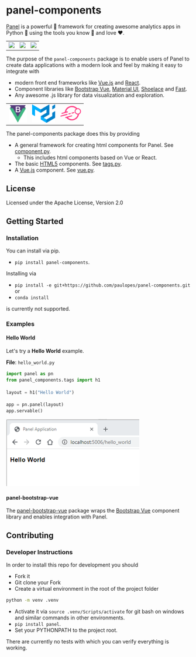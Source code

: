 # panel-components

[Panel](https://panel.holoviz.org) is a powerful 💪 framework for creating awesome analytics apps in Python 🐍 using the tools you know 🧠 and love ❤️.

<table>
<td><a href="https://awesome-panel.org" target="_blank"><image src="assets/images/panel_dashboard.png" style="height:150px"/></a></td>
<td><a href="https://panel.holoviz.org/gallery/links/deck_gl_json_editor.html#links-gallery-deck-gl-json-editor" target="_blank"><image src="assets/images/panel_deckgl.png" style="height:150px"/></a></td>
<td><a href="https://awesome-panel.org" target="_blank"><image src="assets/images/panel_detr.png" style="height:150px"/></a></td>
</table>

The purpose of the `panel-components` package is to enable users of Panel to create data applications with a modern look and feel by making it easy to integrate with

- modern front end frameworks like [Vue.js](https://vuejs.org/) and [React](https://reactjs.org/).
- Component libraries like [Bootstrap Vue](https://bootstrap-vue.org/), [Material UI](https://material-ui.com/), [Shoelace](https://shoelace.style/) and [Fast](https://www.fast.design/).
- Any awesome .js library for data visualization and exploration.

<table>
<td><a href="(https://bootstrap-vue.org/)" target="_blank"><img src="assets/images/bootstrap_vue.png" style="height:50px"></a></td>
<td><a href="(https://material-ui.com/)" target="_blank"><img src="assets/images/material_ui.svg" style="height:50px"></a></td>
<td><a href="https://fast.design" target="_blank"><svg style="height:50px" xmlns="http://www.w3.org/2000/svg" class="icon icon-brand" viewBox="0 0 140 123"><path fill-rule="evenodd" clip-rule="evenodd" d="M124.787 64.442l-4.98-.636c-.885-.113-1.691.514-1.839 1.393A40.326 40.326 0 0155.29 91.674c-2.462-1.7-1.57-5.286 1.32-6.06l21.06-5.643a3.318 3.318 0 10-1.717-6.41l-27.098 7.261c-.07.019-.14.036-.211.052l-12.779 3.424a.897.897 0 01-.083.027 3.318 3.318 0 101.717 6.41l.29-.078c1.99-.533 4.09.151 5.523 1.63a48.582 48.582 0 0038.695 14.632 48.577 48.577 0 0044.151-40.674c.142-.88-.486-1.69-1.371-1.803zM23.479 60.166a5.439 5.439 0 00-.533.115l-10.423 2.793a3.318 3.318 0 11-1.718-6.41l15.957-4.276c2.048-.548 3.547-2.27 4.003-4.34a48.57 48.57 0 0124.618-32.436 48.577 48.577 0 0159.093 10.57c.594.666.499 1.686-.187 2.257l-3.857 3.213-1.237 1.03c-.003.002-.006.002-.009 0a40.323 40.323 0 00-68.139 10.145c-1.16 2.754 1.449 5.345 4.336 4.572l2.222-.596a3.318 3.318 0 011.718 6.41l-7.667 2.054a5.35 5.35 0 00-.515.167l-17.662 4.732z" fill="#FF4387"></path><rect x="69.904" y="56.905" width="6.636" height="16.454" rx="3.318" transform="rotate(75 69.904 56.905)" fill="#FF4387"></rect><rect x="48.333" y="62.703" width="6.636" height="49.768" rx="3.318" transform="rotate(75 48.333 62.703)" fill="#FF4387"></rect><rect x="94.364" y="50.565" width="6.636" height="19.829" rx="3.318" transform="rotate(75 94.364 50.565)" fill="#FF4387"></rect><path fill-rule="evenodd" clip-rule="evenodd" d="M97.725 51.927c3.022 11.276 14.612 17.967 25.888 14.946 11.275-3.022 17.967-14.612 14.946-25.887-3.022-11.276-14.612-17.968-25.888-14.946-11.275 3.021-17.967 14.611-14.946 25.887zm20.425 9.448c8.429 0 15.262-6.684 15.262-14.93 0-8.246-6.833-14.93-15.262-14.93s-15.262 6.684-15.262 14.93c0 8.246 6.833 14.93 15.262 14.93z" fill="#FF4387"></path></svg></a></td>
</table>

The panel-components package does this by providing

- A general framework for creating html components for Panel. See [component.py](panel_components/component.py).
  - This includes html components based on Vue or React.
- The basic [HTML5](https://www.w3schools.com/html/default.asp) components. See [tags.py](panel_components/tags.py).
- A [Vue.js](https://vuejs.org/) component. See [vue.py](panel_components/vue.py).

## License

Licensed under the Apache License, Version 2.0

## Getting Started

### Installation

You can install via pip.

- `pip install panel-components`.

Installing via

- `pip install -e git+https://github.com/paulopes/panel-components.git` or
- `conda install`

is currently not supported.

### Examples

#### Hello World

Let's try a **Hello World** example.

**File**: `hello_world.py`

```python
import panel as pn
from panel_components.tags import h1

layout = h1("Hello World")

app = pn.panel(layout)
app.servable()
```

![Hello world](assets/images/hello_world.png)

#### panel-bootstrap-vue

The [panel-bootstrap-vue](https://github.com/paulopes/panel-bootstrap-vue) package wraps the [Bootstrap Vue](https://bootstrap-vue.org/) component library and enables integration with Panel.

## Contributing

### Developer Instructions

In order to install this repo for development you should

- Fork it
- Git clone your Fork
- Create a virtual environment in the root of the project folder

```bash
python -m venv .venv
```

- Activate it via `source .venv/Scripts/activate` for git bash on windows and similar commands in other environments.
- `pip install panel`.
- Set your PYTHONPATH to the project root.

There are currently no tests with which you can verify everything is working.
